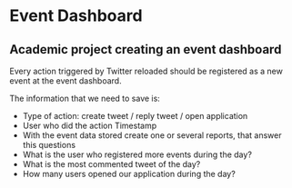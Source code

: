 # Event Dashboard

## Academic project creating an event dashboard

Every action triggered by Twitter reloaded should be registered as a new event at the event dashboard.

The information that we need to save is:
- Type of action: create tweet / reply tweet / open application
- User who did the action
Timestamp
- With the event data stored create one or several reports, that answer this questions
- What is the user who registered more events during the day?
- What is the most commented tweet of the day?
- How many users opened our application during the day?

